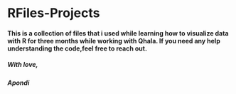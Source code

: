 # RFiles-Projects

#### This is a collection of files that i used while learning how to visualize data with R for three months while working with Qhala. If you need any help understanding the code,feel free to reach out. 

##### With love, 
##### Apondi
